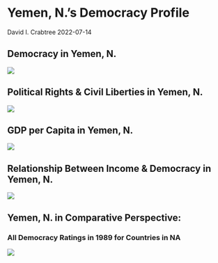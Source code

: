 Yemen, N.’s Democracy Profile
================
David I. Crabtree
2022-07-14

## Democracy in Yemen, N.

![](C:\Users\David\Desktop\PROGRA~1\FILESA~1\DEMOCR~1\reports\YEMEN_~1._FI/figure-gfm/Demscore-1.png)<!-- -->

## Political Rights & Civil Liberties in Yemen, N.

![](C:\Users\David\Desktop\PROGRA~1\FILESA~1\DEMOCR~1\reports\YEMEN_~1._FI/figure-gfm/Political%20Rights%20&%20Civil%20Libs-1.png)<!-- -->

## GDP per Capita in Yemen, N.

![](C:\Users\David\Desktop\PROGRA~1\FILESA~1\DEMOCR~1\reports\YEMEN_~1._FI/figure-gfm/GDP%20per%20Capita-1.png)<!-- -->

## Relationship Between Income & Democracy in Yemen, N.

![](C:\Users\David\Desktop\PROGRA~1\FILESA~1\DEMOCR~1\reports\YEMEN_~1._FI/figure-gfm/Income%20&%20Dem-1.png)<!-- -->

## Yemen, N. in Comparative Perspective:

### All Democracy Ratings in 1989 for Countries in NA

![](C:\Users\David\Desktop\PROGRA~1\FILESA~1\DEMOCR~1\reports\YEMEN_~1._FI/figure-gfm/Democracy%20in%20Comparative%20Perspective-1.png)<!-- -->
